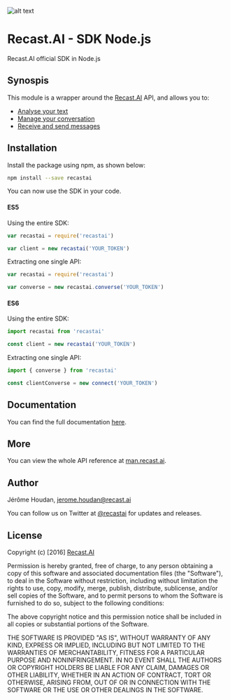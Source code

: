 
[logo]: https://cdn.recast.ai/brand/recast-ai-logo-inline.png "Recast.AI"

![alt text][logo]

# Recast.AI - SDK Node.js
Recast.AI official SDK in Node.js

## Synospis

This module is a wrapper around the [Recast.AI](https://recast.ai) API, and allows you to:
* [Analyse your text](https://github.com/RecastAI/SDK-NodeJS/wiki/Analyse-text)
* [Manage your conversation](https://github.com/RecastAI/SDK-NodeJS/wiki/Manage-your-conversation)
* [Receive and send messages](https://github.com/RecastAI/SDK-NodeJS/wiki/Receive-and-send-messages)

## Installation

Install the package using npm, as shown below:
```bash
npm install --save recastai
```

You can now use the SDK in your code.

#### ES5

Using the entire SDK:
```js
var recastai = require('recastai')

var client = new recastai('YOUR_TOKEN')
```

Extracting one single API:
```js
var recastai = require('recastai')

var converse = new recastai.converse('YOUR_TOKEN')
```

#### ES6

Using the entire SDK:
```js
import recastai from 'recastai'

const client = new recastai('YOUR_TOKEN')
```

Extracting one single API:
```js
import { converse } from 'recastai'

const clientConverse = new connect('YOUR_TOKEN')
```

## Documentation

You can find the full documentation [here](https://github.com/RecastAI/SDK-NodeJS/wiki).

## More

You can view the whole API reference at [man.recast.ai](https://man.recast.ai).

## Author

Jérôme Houdan, jerome.houdan@recast.ai

You can follow us on Twitter at [@recastai](https://twitter.com/recastai) for updates and releases.

## License

Copyright (c) [2016] [Recast.AI](https://recast.ai)

Permission is hereby granted, free of charge, to any person obtaining a copy
of this software and associated documentation files (the "Software"), to deal
in the Software without restriction, including without limitation the rights
to use, copy, modify, merge, publish, distribute, sublicense, and/or sell
copies of the Software, and to permit persons to whom the Software is
furnished to do so, subject to the following conditions:

The above copyright notice and this permission notice shall be included in all
copies or substantial portions of the Software.

THE SOFTWARE IS PROVIDED "AS IS", WITHOUT WARRANTY OF ANY KIND, EXPRESS OR
IMPLIED, INCLUDING BUT NOT LIMITED TO THE WARRANTIES OF MERCHANTABILITY,
FITNESS FOR A PARTICULAR PURPOSE AND NONINFRINGEMENT. IN NO EVENT SHALL THE
AUTHORS OR COPYRIGHT HOLDERS BE LIABLE FOR ANY CLAIM, DAMAGES OR OTHER
LIABILITY, WHETHER IN AN ACTION OF CONTRACT, TORT OR OTHERWISE, ARISING FROM,
OUT OF OR IN CONNECTION WITH THE SOFTWARE OR THE USE OR OTHER DEALINGS IN THE
SOFTWARE.
